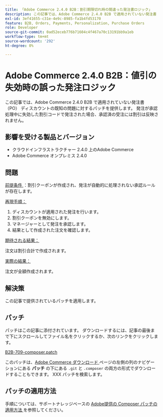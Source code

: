 ```yaml
---
title: 「Adobe Commerce 2.4.0 B2B：割引期限切れ時の間違った発注書ロジック」
description: この記事では、Adobe Commerce 2.4.0 B2B で適用されていない発注書（PO） ディスカウントの既知の問題に対するパッチを提供します。 発注が承認処理中に失効した割引コードで発注された場合、承認済の受注には割引は反映されません。
exl-id: 3ef41655-c31e-4e9c-8985-fa1b4fd53170
feature: B2B, Orders, Payments, Personalization, Purchase Orders
role: Developer
source-git-commit: 0ad52eceb776b71604c4f467a70c13191bb9a1eb
workflow-type: tm+mt
source-wordcount: '292'
ht-degree: 0%

---
```


# Adobe Commerce 2.4.0 B2B：値引の失効時の誤った発注ロジック

この記事では、Adobe Commerce 2.4.0 B2B で適用されていない発注書（PO） ディスカウントの既知の問題に対するパッチを提供します。 発注が承認処理中に失効した割引コードで発注された場合、承認済の受注には割引は反映されません。

## 影響を受ける製品とバージョン

* クラウドインフラストラクチャー 2.4.0 上のAdobe Commerce
* Adobe Commerce オンプレミス 2.4.0

## 問題

<u> 前提条件 </u>：割引クーポンが作成され、発注が自動的に処理されない承認ルールが存在します。

<u> 再現手順：</u>

1. ディスカウントが適用された発注を行います。
1. 割引クーポンを無効にします。
1. マネージャーとして発注を承認します。
1. 結果として作成された注文を確認します。

<u> 期待される結果：</u>

注文は割引合計で作成されます。

<u> 実際の結果：</u>

注文が全額作成されます。

## 解決策

この記事で提供されているパッチを適用します。

## パッチ

パッチはこの記事に添付されています。 ダウンロードするには、記事の最後まで下にスクロールしてファイル名をクリックするか、次のリンクをクリックします。

[B2B-709-composer.patch](assets/B2B-709-composer.patch.zip)

このパッチは、[Adobe Commerce ダウンロード ](https://magento.com/tech-resources/download) ページの左側の列のナビゲーションにある **パッチ** の下にある `.git` と `.composer` の両方の形式でダウンロードすることもできます。 XXX パッチを検索します。

## パッチの適用方法

手順については、サポートナレッジベースの [Adobe提供の Composer パッチの適用方法 ](/help/how-to/general/how-to-apply-a-composer-patch-provided-by-magento.md) を参照してください。
